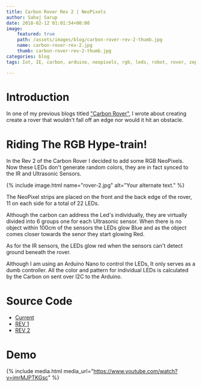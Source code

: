 ```yaml
---
title: Carbon Rover Rev 2 | NeoPixels
author: Sahaj Sarup
date: 2018-02-12 01:01:54+00:00
image:
    featured: true
    path: /assets/images/blog/carbon-rover-rev-2-thumb.jpg
    name: carbon-rover-rev-2.jpg
    thumb: carbon-rover-rev-2-thumb.jpg
categories: blog
tags: Iot, IE, carbon, arduino, neopixels, rgb, leds, robot, rover, zephyr

---
```


# Introduction

In one of my previous blogs titled ["Carbon Rover"](/blog/carbon-rover/), I wrote about creating  create a rover that wouldn't fall off an edge nor would it hit an obstacle.

# Riding The RGB Hype-train!

In the Rev 2 of the Carbon Rover I decided to add some RGB NeoPixels. Now these LEDs don't generate random colors, they are in fact synced to the IR and Ultrasonic Sensors.

{% include image.html name="rover-2.jpg" alt="Your alternate text." %}

The NeoPixel strips are placed on the front and the back edge of the rover, 11 on each side for a total of 22 LEDs.

Although the carbon can address the Led's individually, they are virtually divided into 6 groups one for each Ultrasonic sensor. When there is no object within 100cm of the sensors the LEDs glow Blue and as the object comes closer towards the senor they start glowing Red.

As for the IR sensors, the LEDs glow red when the sensors can't detect ground beneath the rover.

Although I am using an Arduino Nano to control the LEDs, It only serves as a dumb controller. All the color and pattern for individual LEDs is calculated by the Carbon on sent over I2C to the Arduino.

# Source Code

- [Current](https://github.com/96boards-projects/carbon_rover)
- [REV 1](https://github.com/96boards-projects/carbon_rover/releases/tag/v1.0)
- [REV 2](https://github.com/96boards-projects/carbon_rover/releases/tag/v2.0)

# Demo

{% include media.html media_url="https://www.youtube.com/watch?v=jmrMJPTKGsc" %}
